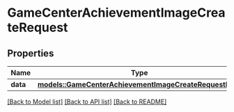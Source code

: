 # GameCenterAchievementImageCreateRequest

## Properties

Name | Type | Description | Notes
------------ | ------------- | ------------- | -------------
**data** | [**models::GameCenterAchievementImageCreateRequestData**](GameCenterAchievementImageCreateRequest_data.md) |  | 

[[Back to Model list]](../README.md#documentation-for-models) [[Back to API list]](../README.md#documentation-for-api-endpoints) [[Back to README]](../README.md)


